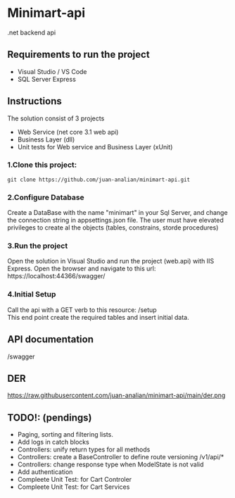 # Minimart-api
.net backend api

## Requirements to run the project
* Visual Studio / VS Code
* SQL Server Express

## Instructions 
The solution consist of 3 projects
* Web Service (net core 3.1 web api)
* Business Layer  (dll)
* Unit tests for Web service and Business Layer (xUnit)

### 1.Clone this project:
```
git clone https://github.com/juan-analian/minimart-api.git
```

### 2.Configure Database 
Create a DataBase with the name "minimart" in your Sql Server, and change the connection string in appsettings.json file. 
The user must have elevated privileges to create al the objects (tables, constrains, storde procedures)

### 3.Run the project
Open the solution in Visual Studio and run the project (web.api) with IIS Express.
Open the browser and navigate to this url: https://localhost:44366/swagger/

### 4.Initial Setup
Call the api with a GET verb to this resource: /setup  
This end point create the required tables and insert initial data.

## API documentation
/swagger

## DER
https://raw.githubusercontent.com/juan-analian/minimart-api/main/der.png
 

## TODO!: (pendings)
* Paging, sorting and filtering lists.
* Add logs in catch blocks
* Controllers: unify return types for all methods
* Controllers: create a BaseController to define route versioning /v1/api/*
* Controllers: change response type when ModelState is not valid
* Add authentication
* Compleete Unit Test: for Cart Controler 
* Compleete Unit Test: for Cart Services

